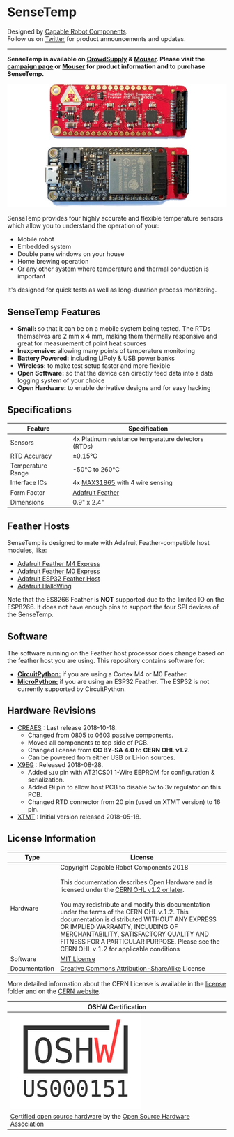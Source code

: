 # SenseTemp

Designed by [Capable Robot Components](http://capablerobot.com).  
Follow us on [Twitter](http://twitter.com/capablerobot) for product announcements and updates.

---

**SenseTemp is available on [CrowdSupply](https://www.crowdsupply.com/capable-robot-components/sensetemp) & [Mouser](https://www.mouser.com/Search/Refine?Keyword=sensetemp).  Please visit the [campaign page](https://www.crowdsupply.com/capable-robot-components/sensetemp) or [Mouser](https://www.mouser.com/ProductDetail/Crowd-Supply/cs-sensetemp-01?qs=sGAEpiMZZMsSgQ5oX0A7uhzs7btMGoRQjdDbb5Xc%2F1l7fRq91ffQkQ%3D%3D) for product information and to purchase SenseTemp.** 

![SenseTemp PCB Image](images/sensetemp_pcbs.jpg?raw=true)

SenseTemp provides four highly accurate and flexible temperature sensors which allow you to understand the operation of your:

* Mobile robot
* Embedded system 
* Double pane windows on your house
* Home brewing operation
* Or any other system where temperature and thermal conduction is important

It's designed for quick tests as well as long-duration process monitoring.

## SenseTemp Features 

* **Small:** so that it can be on a mobile system being tested.  The RTDs themselves are 2 mm x 4 mm, making them thermally responsive and great for measurement of point heat sources
* **Inexpensive:** allowing many points of temperature monitoring
* **Battery Powered:** including LiPoly & USB power banks
* **Wireless:** to make test setup faster and more flexible
* **Open Software:** so that the device can directly feed data into a data logging system of your choice
* **Open Hardware:** to enable derivative designs and for easy hacking

## Specifications

|Feature|Specification|
|----|----|
|Sensors|4x Platinum resistance temperature detectors (RTDs)|
|RTD Accuracy|±0.15°C|
|Temperature Range|-50°C to 260°C|
|Interface ICs|4x [MAX31865](https://www.maximintegrated.com/en/products/sensors/MAX31865.html) with 4 wire sensing|
|Form Factor|[Adafruit Feather](https://www.adafruit.com/feather)|
|Dimensions|0.9" x 2.4"|

## Feather Hosts

SenseTemp is designed to mate with Adafruit Feather-compatible host modules, like:

* [Adafruit Feather M4 Express](https://www.adafruit.com/product/3857)
* [Adafruit Feather M0 Express](https://www.adafruit.com/product/3403)
* [Adafruit ESP32 Feather Host](https://www.adafruit.com/product/3405)
* [Adafruit HalloWing](https://www.adafruit.com/product/3900)

Note that the ES8266 Feather is **NOT** supported due to the limited IO on the ESP8266.  It does not have enough pins to support the four SPI devices of the SenseTemp.

## Software

The software running on the Feather host processor does change based on the feather host you are using.  This repository contains software for:

* [**CircuitPython:**](software-circuitpython) if you are using a Cortex M4 or M0 Feather.  
* [**MicroPython:**](software-micropython) if you are using an ESP32 Feather.  The ESP32 is not currently supported by CircuitPython.

## Hardware Revisions

* [CREAES](revisions/CREAES) : Last release 2018-10-18.
	* Changed from 0805 to 0603 passive components.
	* Moved all components to top side of PCB.
	* Changed license from **CC BY-SA 4.0** to **CERN OHL v1.2**.
	* Can be powered from either USB or Li-Ion sources.
* [X9EG](revisions/X9EG) : Released 2018-08-28.
	* Added `SIO` pin with AT21CS01 1-Wire EEPROM for configuration & serialization.
	* Added `EN` pin to allow host PCB to disable 5v to 3v regulator on this PCB.
	* Changed RTD connector from 20 pin (used on XTMT version) to 16 pin.
* [XTMT](revisions/XTMT) : Initial version released 2018-05-18.

## License Information

| **Type** | **License** |
| --- | --- |
| Hardware | Copyright Capable Robot Components 2018 <br><br>This documentation describes Open Hardware and is licensed under the [CERN OHL v1.2 or later](https://www.ohwr.org/licenses/cern-ohl/license_versions/v1.2). <br/><br/> You may redistribute and modify this documentation under the terms of the CERN OHL v.1.2.  This documentation is distributed WITHOUT ANY EXPRESS OR IMPLIED WARRANTY, INCLUDING OF MERCHANTABILITY, SATISFACTORY QUALITY AND FITNESS FOR A PARTICULAR PURPOSE. Please see the CERN OHL v.1.2 for applicable conditions |
| Software | [MIT License](LICENSE.txt) |
| Documentation | [Creative Commons Attribution-ShareAlike](https://creativecommons.org/licenses/by-sa/4.0/) License |

More detailed information about the CERN License is available in the [license](license) folder and on the [CERN website](https://www.ohwr.org/projects/cernohl/wiki).


| **OSHW Certification** |
| --- |
| ![OSHW Mark US000151](images/OSHW_mark_US000151.png?raw=true) | 
| [Certified open source hardware](https://certification.oshwa.org/us000151.html) by the [Open Source Hardware Association](https://www.oshwa.org) |
